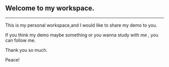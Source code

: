 ## Welcome to my workspace.

---
This is my personal workspace,and I would like to share my demo to you.

If you think my demo maybe something or you wanna study with me , you can follow me.

Thank you so much.

Peace!